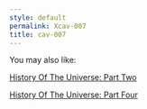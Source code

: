 ```yaml
---
style: default
permalink: Xcav-007
title: cav-007
---
```

You may also like:

[History Of The Universe: Part Two](http://scp-wiki.net/history-of-the-universe-part-two)

[History Of The Universe: Part Four](http://scp-wiki.net/history-of-the-universe-part-four)
